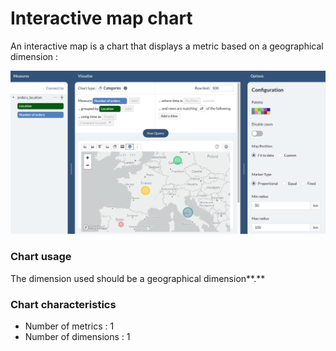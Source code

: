 # Interactive map chart

An interactive map is a chart that displays a metric based on a geographical dimension :

![](<../../.gitbook/assets/image (181).png>)

### Chart usage

The dimension used should be a geographical dimension**.**

### **Chart characteristics**

* Number of metrics : 1
* Number of dimensions : 1



